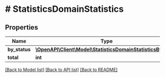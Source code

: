 # # StatisticsDomainStatistics

## Properties

Name | Type | Description | Notes
------------ | ------------- | ------------- | -------------
**by_status** | [**\OpenAPI\Client\Model\StatisticsDomainStatisticsByStatus**](StatisticsDomainStatisticsByStatus.md) |  | [optional]
**total** | **int** |  | [optional]

[[Back to Model list]](../../README.md#models) [[Back to API list]](../../README.md#endpoints) [[Back to README]](../../README.md)

